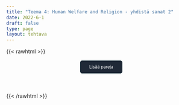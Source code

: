 ```yaml
---
title: "Teema 4: Human Welfare and Religion - yhdistä sanat 2"
date: 2022-6-1
draft: false
type: page
layout: tehtava
---
```

{{< rawhtml >}}
<div id="nappulat">
<button id="lisaa">
Lisää pareja
</button>
</div>
<div id="kaikki"></div>
<div id="tehtava" class="grid grid-cols-2">
 <div><ul id="terms"> </ul></div>
 <div><ul id="defs"> </ul></div>

</div>


<script> 
 
 //Execute a JavaScript immediately after a page has been loaded
window.onload = function() {

  //Data for terms and definitions. This can be stored in a separate .js file, in a JSON file or here in the main file
  var data = {
    terms: [{
}, { index: 0, text: 'avustus, tuki, etu'
}, { index: 1, text: 'viranomaiset'
}, { index: 2, text: 'kansalainen'
}, { index: 3, text: 'kansalaisuus'
}, { index: 4, text: 'lapsilisä'
}, { index: 5, text: 'lastenkoti'
}, { index: 6, text: 'päiväkoti'
}, { index: 7, text: 'vammaistuki'
}, { index: 8, text: 'tasa-arvo'
}, { index: 9, text: 'asunnottomuus'
}, { index: 10, text: 'asumistuki'
}, { index: 11, text: 'tulot'
}, { index: 12, text: 'tulovero'
}, { index: 13, text: 'terveydenhuolto'
}, { index: 14, text: 'vammaiset'
}, { index: 15, text: 'äitiyspakkaus'
}, { index: 16, text: 'köyhyys'
}, { index: 17, text: 'asukas'
}, { index: 18, text: 'jäädä eläkkeelle'
}, { index: 19, text: 'eläkeläinen'
}, { index: 20, text: 'vanhus'
}, { index: 21, text: 'palvelutalo'
}, { index: 22, text: 'sairauspäiväraha'
}, { index: 23, text: 'sosiaaliturva'
}, { index: 24, text: 'elintaso'
}, { index: 25, text: 'opintotuki'
}, { index: 26, text: 'avustus, valtionapu'
}, { index: 27, text: 'vanhukset'
}, { index: 28, text: 'työttömyyskorvaus'
}, { index: 29, text: 'hyvinvointivaltio'
}, { index: 30, text: 'siviilivihkiminen'
}, { index: 31, text: 'rekisteröity parisuhde'
}, { index: 32, text: 'avoliitto'
}, { index: 33, text: 'elatusapu'
}, { index: 34, text: 'huoltajuus'
}, { index: 35, text: 'avioero'
}, { index: 36, text: 'yhteishuoltajuus'
}, { index: 37, text: 'olla avoliitossa, asua yhdessä'
}, { index: 38, text: 'avioliitto'
}, { index: 39, text: 'avioehto'
}, { index: 40, text: 'ateismi'
}, { index: 41, text: 'kaste'
}, { index: 42, text: 'siunata'
}, { index: 43, text: 'ehtoollinen'
}, { index: 44, text: 'ripille pääsy'
}, { index: 45, text: 'isonen'
}, { index: 46, text: 'seurakunta (kirkkoväki)'
}, { index: 47, text: 'usko'
}, { index: 48, text: 'paasto'
}, { index: 49, text: 'virsi'
}, { index: 50, text: 'messu'
}, { index: 51, text: 'seurakunta'
}, { index: 52, text: 'rukoilla'
}, { index: 53, text: 'rukous'
}, { index: 54, text: 'saarnata'
}, { index: 55, text: 'Prometheus-leiri'
}, { index: 56, text: 'uskonto'
}, { index: 57, text: 'uskonnollinen'
}, { index: 58, text: 'pyhä'
}, { index: 59, text: 'maallinen'
}, { index: 60, text: 'saarna'
}, { index: 61, text: 'jumalanpalvelus'
},
    ],
    definitions: [{
}, { index: 0, text: 'allowance / benefit'
}, { index: 1, text: 'authorities'
}, { index: 2, text: 'citizen'
}, { index: 3, text: 'citizenship / nationality'
}, { index: 4, text: 'child benefit'
}, { index: 5, text: 'children’s home'
}, { index: 6, text: 'day care centre, kindergarten'
}, { index: 7, text: 'disability benefit'
}, { index: 8, text: 'equality'
}, { index: 9, text: 'homelessness'
}, { index: 10, text: 'housing benefit'
}, { index: 11, text: 'income'
}, { index: 12, text: 'income tax'
}, { index: 13, text: 'health care'
}, { index: 14, text: 'individuals with special needs'
}, { index: 15, text: 'maternity package'
}, { index: 16, text: 'poverty'
}, { index: 17, text: 'resident'
}, { index: 18, text: 'retire'
}, { index: 19, text: 'retiree / old age pensioner'
}, { index: 20, text: 'senior citizen'
}, { index: 21, text: 'sheltered housing'
}, { index: 22, text: 'sickness allowance'
}, { index: 23, text: 'social security'
}, { index: 24, text: 'standard of living'
}, { index: 25, text: 'student grant'
}, { index: 26, text: 'subsidy'
}, { index: 27, text: 'the elderly'
}, { index: 28, text: 'unemployment benefit'
}, { index: 29, text: 'welfare state'
}, { index: 30, text: 'civil ceremony'
}, { index: 31, text: 'civil partnership'
}, { index: 32, text: 'cohabitation'
}, { index: 33, text: 'child support'
}, { index: 34, text: 'custody'
}, { index: 35, text: 'divorce'
}, { index: 36, text: 'joint custody'
}, { index: 37, text: 'live together'
}, { index: 38, text: 'marriage'
}, { index: 39, text: 'prenuptial agreement'
}, { index: 40, text: 'atheism'
}, { index: 41, text: 'baptism / christening'
}, { index: 42, text: 'bless'
}, { index: 43, text: 'communion'
}, { index: 44, text: 'confirmation'
}, { index: 45, text: 'confirmation camp group leader'
}, { index: 46, text: 'congregation'
}, { index: 47, text: 'faith'
}, { index: 48, text: 'fast, fasting'
}, { index: 49, text: 'hymn'
}, { index: 50, text: 'mass'
}, { index: 51, text: 'parish'
}, { index: 52, text: 'pray'
}, { index: 53, text: 'prayer'
}, { index: 54, text: 'preach'
}, { index: 55, text: 'Prometheus camp'
}, { index: 56, text: 'religion'
}, { index: 57, text: 'religious'
}, { index: 58, text: 'sacred'
}, { index: 59, text: 'secular'
}, { index: 60, text: 'sermon'
}, { index: 61, text: 'service'

      },

    ],
    //this creates matches for indexes. This is a sort of an Answer Sheet
    pairs: {
      0: 0,
      1: 1,
      2: 2,
      3: 3,
      4: 4,
      5: 5,
      6: 6,
      7: 7,
      8: 8,
      9: 9,
      10: 10,
      11: 11,
      12: 12,
      13: 13,
      14: 14,
      15: 15,
      16: 16,
      17: 17,
      18: 18,
      19: 19,
      20: 20,
      21: 21,
      22: 22,
      23: 23,
      24: 24,
      25: 25,
      26: 26,
      27: 27,
      28: 28,
      29: 29,
      30: 30,
      31: 31,
      32: 32,
      33: 33,
      34: 34,
      35: 35,
      36: 36,
      37: 37,
      38: 38,
      39: 39,
      40: 40,
      41: 41,
      42: 42,
      43: 43,
      44: 44,
      45: 45,
      46: 46,
      47: 47,
      48: 48,
      49: 49,
      50: 50,
      51: 51,
      52: 52,
      53: 53,
      54: 54,
      55: 55,
      56: 56,
      57: 57,
      58: 58,
      59: 59,
      60: 60,
      61: 61,
    }
  };
    
for (var a=[],i=0;i<62;++i) a[i]=i;

function shufflee(array) {
  var tmp, current, top = array.length;
  if(top) while(--top) {
    current = Math.floor(Math.random() * (top + 1));
    tmp = array[current];
    array[current] = array[top];
    array[top] = tmp;
  }
  return array;
}

a = shufflee(a);
  

  var selectedTerm = null, //to make sure none is selected onload
    selectedDef = null,
    termsContainer = document.querySelector("#terms"), //list of terms
    defsContainer = document.querySelector("#defs"); //list of definitions

  //This function takes two arguments, that is one term and one def to compare if they match. It returns True or False after compairing values of the "pairs" object property.     
  function isMatch(termIndex, defIndex) {
    return data.pairs[termIndex] === defIndex;
  }

  //This function adds HTML elements and content to the specified container (UL).
  function createListHTML(list, container) {
    container.innerHTML = ""; //first, clean up any existing LI elements
    for (var i = 0; i < 71; i++) {
      container.innerHTML = container.innerHTML + "<li data-index='" + list[i]["index"] + "'>" + "<span>" + list[i]["text"] + "</span>" + "</li>";

    }
  }

function addCSS(css){
  var elem=document.createElement('style');
  if(elem.styleSheet && !elem.sheet)elem.styleSheet.cssText=css;
  else elem.appendChild(document.createTextNode(css));
  document.getElementsByTagName('head')[0].appendChild(elem); 
}

  createListHTML(data.terms, termsContainer);
  createListHTML(data.definitions, defsContainer);

  //listen for a "click" event on a list of Terms and store the clicked object in the target object
  termsContainer.addEventListener("click", function(e) {
    var target = e.target.parentNode;
    if (target.className === "score")
      return;
    var termIndex = Number(target.getAttribute("data-index"));
    //the condition is that only one LI can be selected
    if (selectedTerm !== null && selectedTerm !== termIndex) {
      termsContainer.querySelector("li[data-index='" + selectedTerm + "']").removeAttribute("data-selected");
    }

    //deletion of the decoration
    if (target.hasAttribute("data-selected")) {
      target.removeAttribute("data-selected");
      selectedTerm = null;
    }
    //selecting on click	
    else {
      target.setAttribute("data-selected", true);
      selectedTerm = termIndex;
    }

    if (selectedTerm !== null && selectedDef !== null) {
      var term = document.querySelector("#terms [data-index='" + selectedTerm + "']");
      var def = document.querySelector("#defs [data-index='" + selectedDef + "']");
      if (isMatch(selectedTerm, selectedDef)) {
				term.className = "score";
        def.className = "score";
  			numero++;
   			term.style.order = (numero);
   			def.style.order = (numero);
            }
      selectedTerm = null;
      selectedDef = null;
      term.removeAttribute("data-selected");
      def.removeAttribute("data-selected");
			    }
  })

  defsContainer.addEventListener("click", function(e) {
    var target = e.target.parentNode;
    if (target.className === "score")
      return;
    var defIndex = Number(target.getAttribute("data-index"));
    var defText = Number(target.getAttribute("data-index"))

    if (selectedDef !== null && selectedDef !== defIndex) {
      defsContainer.querySelector("li[data-index='" + selectedDef + "']").removeAttribute("data-selected");
    }

    if (target.hasAttribute("data-selected"))
      target.removeAttribute("data-selected");
    else
      target.setAttribute("data-selected", true);
    selectedDef = Number(target.getAttribute("data-index"));
    if (selectedTerm !== null && selectedDef !== null) {
      //var term = document.querySelector("#terms [data-index='"+selectedTerm+"']");
      var term = termsContainer.querySelector("[data-index='" + selectedTerm + "']");
      //var def = document.querySelector("#defs [data-index='"+selectedDef+"']");
      var def = defsContainer.querySelector("[data-index='" + selectedDef + "']");
      if (isMatch(selectedTerm, selectedDef)) {
				term.className = "score";
        def.className = "score";
  			numero++;
   			term.style.order = (numero);
   			def.style.order = (numero);
       }
      
      selectedTerm = null; //poista napautusten valinta
      selectedDef = null; //poista napautusten valinta
      term.removeAttribute("data-selected");
      def.removeAttribute("data-selected");
    }
  })

  function shuffle() {
    randomSort(data.terms)
    randomSort(data.definitions)
    createListHTML(data.terms, termsContainer)
    createListHTML(data.definitions, defsContainer)
    addCSS("div#tehtava li[data-index]{display: none;}")
    addCSS("div#tehtava li[data-index='" + a[0] + "']{display: flex;}")
		addCSS("div#tehtava li[data-index='" + a[1] + "']{display: flex;}")
    addCSS("div#tehtava li[data-index='" + a[2] + "']{display: flex;}")
    addCSS("div#tehtava li[data-index='" + a[3] + "']{display: flex;}")
    addCSS("div#tehtava li[data-index='" + a[4] + "']{display: flex;}")
    addCSS("div#tehtava li[data-index='" + a[5] + "']{display: flex;}")
  }
  
  
  
  function randomSort(array) {
    var currentIndex = array.length,
      temporaryValue, randomIndex;

    // While there remain elements to shuffle...

    while (currentIndex !== 0) {

      // Pick a remaining element...
      randomIndex = Math.floor(Math.random() * currentIndex);
      currentIndex -= 1;

      // And swap it with the current element. SWAP
      temporaryValue = array[currentIndex];
      array[currentIndex] = array[randomIndex];
      array[randomIndex] = temporaryValue;
    }

    return array;
  }

  shuffle(); 
  
document.getElementById("lisaa").addEventListener("click", function() {
        h++;
        addCSS("div#tehtava li[data-index='" + a[h] + "']{display: flex;}")
				h++;
        addCSS("div#tehtava li[data-index='" + a[h] + "']{display: flex;}")
				h++;
        addCSS("div#tehtava li[data-index='" + a[h] + "']{display: flex;}")
				h++;
        addCSS("div#tehtava li[data-index='" + a[h] + "']{display: flex;}")
				h++;
        addCSS("div#tehtava li[data-index='" + a[h] + "']{display: flex;}")
				h++;
        addCSS("div#tehtava li[data-index='" + a[h] + "']{display: flex;}")
if(h>68){$("#kaikki").html("Kaikki lisätty jo!"); }      })
  }

var numero = 0;
var h = 6;
</script>

<style>

div#tehtava {
  overflow: hidden;
}

div#tehtava ul {
  list-style: none;
  font-size: 0.75em;
}

div#tehtava ul#terms {
  display: flex;
  flex-direction: column;
}

div#tehtava ul#defs {
  display: flex;
  flex-direction: column;
}

div#tehtava ul#terms li {
  background: #1F2937;
  color: #ffffff;
}

div#tehtava ul#defs li {
  color: #000000
}

div#tehtava li {
  float: left;
  height: 4em;
  margin-right: 10px;
  margin-left: 10px;
  background: white;
  text-align: center;
  cursor: pointer;
  border-radius: 0;
  -webkit-box-shadow: 0 5px 10px 2px rgba(0, 0, 0, 1);
  box-shadow: 0 3px 5px 1px #000;
}

div#tehtava li:hover {
  transform: scale(1.05, 1.05);
  -webkit-box-shadow: 0 2px 10px 0 rgba(0, 0, 0, 1);
  box-shadow: 0 2px 10px 0 rgba(0, 0, 0, 1);
}

div#tehtava li[data-selected] {
  transform: scale(1.05, 1.05);
  box-shadow: 0 1px 3px 0px rgba(0, 0, 0, 0.75);
  outline: 4px solid #00A0DF;
}

div#tehtava ul li span {
  width: 100%;
  height: 100%;
  display: flex;
  align-items: center;
  justify-content: center;
  transform: none;
  transition: opacity 0.2s ease-out;
}

div#tehtava span:hover {
  transform: none;
}

.score {
  background: none!important;
  box-shadow: none;
  color: #fff!important;
  background: #00A0DF!important;
  border-radius: 15px;
}

.score:hover {
  cursor: default;
  transform: none;
  box-shadow: none;
}

.fadeOut li span {
  transition: opacity 0.25s ease-out;
  opacity: 0;
}

.fadeOut li {
  transition: transform .5s ease-out;
  transform: rotateX(360deg);
}

div#nappulat{
  display: flex;
  justify-content: center;
}

div#nappulat button{
    font-family: inherit;
    text-align: center;
    border: 1px solid transparent;
    width: 10em;
    height: 3em;
    margin: 0.2em;
    margin-bottom: 0.5em;
    border-width: 1px;
    border-radius: 5px;
    font-size: 0.8em;
    background: #1f2937;
    border-color: #051D29;
    color: #ffffff;
}

div#kaikki{
  display: flex;
  justify-content: center;
}
</style>

{{< /rawhtml >}}